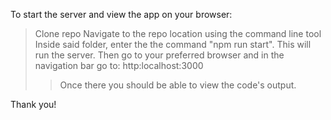 To start the server and view the app on your browser:
> Clone repo
> Navigate to the repo location using the command line tool
> Inside said folder, enter the the command "npm run start". This will run the server.
> Then go to your preferred browser and in the navigation bar go to: http:localhost:3000
>> Once there you should be able to view the code's output.

Thank you!